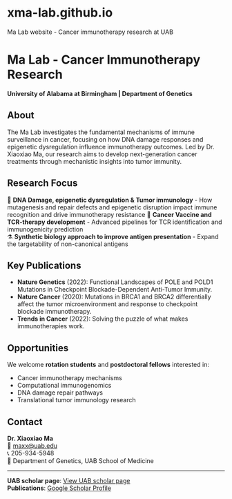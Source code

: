 # xma-lab.github.io
Ma Lab website - Cancer immunotherapy research at UAB
# Ma Lab - Cancer Immunotherapy Research
**University of Alabama at Birmingham | Department of Genetics**

## About

The Ma Lab investigates the fundamental mechanisms of immune surveillance in cancer, focusing on how DNA damage responses and epigenetic dysregulation influence immunotherapy outcomes. Led by Dr. Xiaoxiao Ma, our research aims to develop next-generation cancer treatments through mechanistic insights into tumor immunity.

## Research Focus

🧬 **DNA Damage, epigenetic dysregulation & Tumor immunology** - How mutagenesis and repair defects and epigenetic disruption impact immune recognition and drive immunotherapy resistance
🎯 **Cancer Vaccine and TCR-therapy development** - Advanced pipelines for TCR identification and immunogenicity prediction  
⚗️ **Synthetic biology approach to improve antigen presentation** - Expand the targetability of non-canonical antigens

## Key Publications

- **Nature Genetics** (2022): Functional Landscapes of POLE and POLD1 Mutations in Checkpoint Blockade-Dependent Anti-Tumor Immunity.
- **Nature Cancer** (2020): Mutations in BRCA1 and BRCA2 differentially affect the tumor microenvironment and response to checkpoint blockade immunotherapy. 
- **Trends in Cancer** (2022): Solving the puzzle of what makes immunotherapies work. 

## Opportunities

We welcome **rotation students** and **postdoctoral fellows** interested in:
- Cancer immunotherapy mechanisms
- Computational immunogenomics
- DNA damage repair pathways
- Translational tumor immunology research

## Contact

**Dr. Xiaoxiao Ma**  
📧 maxx@uab.edu  
📞 205-934-5948  
🏢 Department of Genetics, UAB School of Medicine

---

**UAB scholar page**: [View UAB scholar page](https://scholars.uab.edu/19792-xiaoxiao-ma)  
**Publications**: [Google Scholar Profile](https://scholar.google.com/citations?user=1a_uN1EAAAAJ&hl=en)
